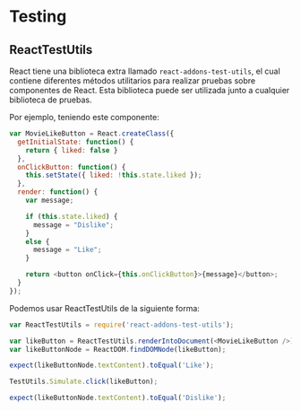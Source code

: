 # Testing

## ReactTestUtils

React tiene una biblioteca extra llamado `react-addons-test-utils`, el cual contiene diferentes métodos utilitarios para realizar pruebas sobre componentes de React. Esta biblioteca puede ser utilizada junto a cualquier biblioteca de pruebas.

Por ejemplo, teniendo este componente:

```javascript
var MovieLikeButton = React.createClass({
  getInitialState: function() {
    return { liked: false }
  },
  onClickButton: function() {
    this.setState({ liked: !this.state.liked });
  },
  render: function() {
    var message;

    if (this.state.liked) {
      message = "Dislike";
    }
    else {
      message = "Like";
    }

    return <button onClick={this.onClickButton}>{message}</button>;
  }
});
```

Podemos usar ReactTestUtils de la siguiente forma:

```javascript
var ReactTestUtils = require('react-addons-test-utils');

var likeButton = ReactTestUtils.renderIntoDocument(<MovieLikeButton />);
var likeButtonNode = ReactDOM.findDOMNode(likeButton);

expect(likeButtonNode.textContent).toEqual('Like');

TestUtils.Simulate.click(likeButton);

expect(likeButtonNode.textContent).toEqual('Dislike');
```